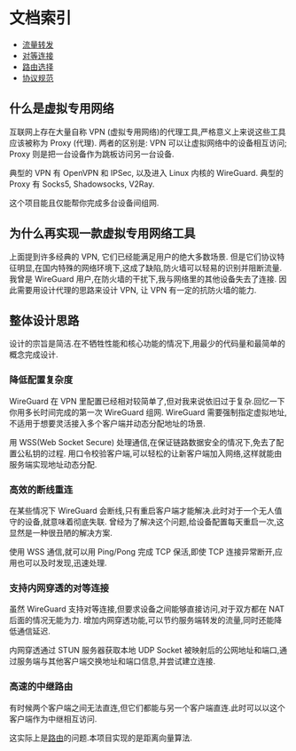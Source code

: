 # 文档索引

- [流量转发](forward.md)
- [对等连接](peer-to-peer.md)
- [路由选择](routing.md)
- [协议规范](specification.md)

## 什么是虚拟专用网络

互联网上存在大量自称 VPN (虚拟专用网络)的代理工具,严格意义上来说这些工具应该被称为 Proxy (代理).
两者的区别是: VPN 可以让虚拟网络中的设备相互访问; Proxy 则是把一台设备作为跳板访问另一台设备.

典型的 VPN 有 OpenVPN 和 IPSec, 以及进入 Linux 内核的 WireGuard.
典型的 Proxy 有 Socks5, Shadowsocks, V2Ray.

这个项目能且仅能帮你完成多台设备间组网.

## 为什么再实现一款虚拟专用网络工具

上面提到许多经典的 VPN, 它们已经能满足用户的绝大多数场景.
但是它们协议特征明显,在国内特殊的网络环境下,这成了缺陷,防火墙可以轻易的识别并阻断流量.
我曾是 WireGuard 用户,在防火墙的干扰下,我与网络里的其他设备失去了连接.
因此需要用设计代理的思路来设计 VPN, 让 VPN 有一定的抗防火墙的能力.

## 整体设计思路

设计的宗旨是简洁.在不牺牲性能和核心功能的情况下,用最少的代码量和最简单的概念完成设计.

### 降低配置复杂度

WireGuard 在 VPN 里配置已经相对较简单了,但对我来说依旧过于复杂.回忆一下你用多长时间完成的第一次 WireGuard 组网.
WireGuard 需要强制指定虚拟地址,不适用于想要灵活接入多个客户端并动态分配地址的场景.

用 WSS(Web Socket Secure) 处理通信,在保证链路数据安全的情况下,免去了配置公私钥的过程.
用口令校验客户端,可以轻松的让新客户端加入网络,这样就能由服务端实现地址动态分配.

### 高效的断线重连

在某些情况下 WireGuard 会断线,只有重启客户端才能解决.此时对于一个无人值守的设备,就意味着彻底失联.
曾经为了解决这个问题,给设备配置每天重启一次,这显然是一种很丑陋的解决方案.

使用 WSS 通信,就可以用 Ping/Pong 完成 TCP 保活,即使 TCP 连接异常断开,应用也可以及时发现,迅速处理.

### 支持内网穿透的对等连接

虽然 WireGuard 支持对等连接,但要求设备之间能够直接访问,对于双方都在 NAT 后面的情况无能为力.
增加内网穿透功能,可以节约服务端转发的流量,同时还能降低通信延迟.

内网穿透通过 STUN 服务器获取本地 UDP Socket 被映射后的公网地址和端口,通过服务端与其他客户端交换地址和端口信息,并尝试建立连接.

### 高速的中继路由

有时候两个客户端之间无法直连,但它们都能与另一个客户端直连.此时可以以这个客户端作为中继相互访问.

这实际上是[路由](https://zh.wikipedia.org/wiki/路由)的问题.本项目实现的是距离向量算法.
